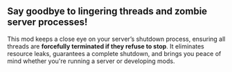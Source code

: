 ## Say goodbye to lingering threads and zombie server processes!
This mod keeps a close eye on your server’s shutdown process, ensuring all threads are **forcefully terminated if they refuse to stop**. It eliminates resource leaks, guarantees a complete shutdown, and brings you peace of mind whether you're running a server or developing mods.
